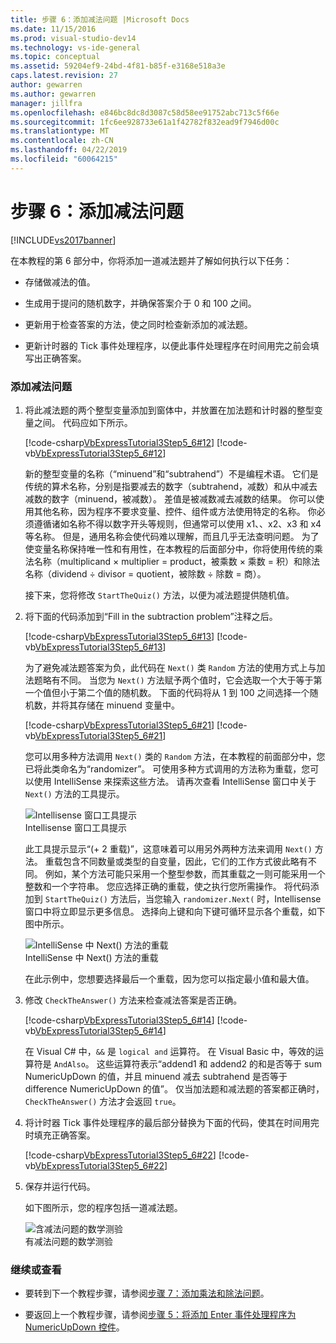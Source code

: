 ```yaml
---
title: 步骤 6：添加减法问题 |Microsoft Docs
ms.date: 11/15/2016
ms.prod: visual-studio-dev14
ms.technology: vs-ide-general
ms.topic: conceptual
ms.assetid: 59204ef9-24bd-4f81-b85f-e3168e518a3e
caps.latest.revision: 27
author: gewarren
ms.author: gewarren
manager: jillfra
ms.openlocfilehash: e846bc8dc8d3087c58d58ee91752abc713c5f66e
ms.sourcegitcommit: 1fc6ee928733e61a1f42782f832ead9f7946d00c
ms.translationtype: MT
ms.contentlocale: zh-CN
ms.lasthandoff: 04/22/2019
ms.locfileid: "60064215"
---
```

# <a name="step-6-add-a-subtraction-problem"></a>步骤 6：添加减法问题
[!INCLUDE[vs2017banner](../includes/vs2017banner.md)]

在本教程的第 6 部分中，你将添加一道减法题并了解如何执行以下任务：  
  
- 存储做减法的值。  
  
- 生成用于提问的随机数字，并确保答案介于 0 和 100 之间。  
  
- 更新用于检查答案的方法，使之同时检查新添加的减法题。  
  
- 更新计时器的 Tick 事件处理程序，以便此事件处理程序在时间用完之前会填写出正确答案。  
  
### <a name="to-add-a-subtraction-problem"></a>添加减法问题  
  
1. 将此减法题的两个整型变量添加到窗体中，并放置在加法题和计时器的整型变量之间。 代码应如下所示。  
  
     [!code-csharp[VbExpressTutorial3Step5_6#12](../snippets/csharp/VS_Snippets_VBCSharp/vbexpresstutorial3step5_6/cs/form1.cs#12)]
     [!code-vb[VbExpressTutorial3Step5_6#12](../snippets/visualbasic/VS_Snippets_VBCSharp/vbexpresstutorial3step5_6/vb/form1.vb#12)]  
  
     新的整型变量的名称（“minuend”和“subtrahend”）不是编程术语。 它们是传统的算术名称，分别是指要减去的数字（subtrahend，减数）和从中减去减数的数字（minuend，被减数）。 差值是被减数减去减数的结果。 你可以使用其他名称，因为程序不要求变量、控件、组件或方法使用特定的名称。 你必须遵循诸如名称不得以数字开头等规则，但通常可以使用 x1、、x2、x3 和 x4 等名称。 但是，通用名称会使代码难以理解，而且几乎无法查明问题。 为了使变量名称保持唯一性和有用性，在本教程的后面部分中，你将使用传统的乘法名称（multiplicand × multiplier = product，被乘数 × 乘数 = 积）和除法名称（dividend ÷ divisor = quotient，被除数 ÷ 除数 = 商）。  
  
     接下来，您将修改 `StartTheQuiz()` 方法，以便为减法题提供随机值。  
  
2. 将下面的代码添加到“Fill in the subtraction problem”注释之后。  
  
     [!code-csharp[VbExpressTutorial3Step5_6#13](../snippets/csharp/VS_Snippets_VBCSharp/vbexpresstutorial3step5_6/cs/form1.cs#13)]
     [!code-vb[VbExpressTutorial3Step5_6#13](../snippets/visualbasic/VS_Snippets_VBCSharp/vbexpresstutorial3step5_6/vb/form1.vb#13)]  
  
     为了避免减法题答案为负，此代码在 `Next()` 类 `Random` 方法的使用方式上与加法题略有不同。 当您为 `Next()` 方法赋予两个值时，它会选取一个大于等于第一个值但小于第二个值的随机数。 下面的代码将从 1 到 100 之间选择一个随机数，并将其存储在 minuend 变量中。  
  
     [!code-csharp[VbExpressTutorial3Step5_6#21](../snippets/csharp/VS_Snippets_VBCSharp/vbexpresstutorial3step5_6/cs/form1.cs#21)]
     [!code-vb[VbExpressTutorial3Step5_6#21](../snippets/visualbasic/VS_Snippets_VBCSharp/vbexpresstutorial3step5_6/vb/form1.vb#21)]  
  
     您可以用多种方法调用 `Next()` 类的 `Random` 方法，在本教程的前面部分中，您已将此类命名为“randomizer”。 可使用多种方式调用的方法称为重载，您可以使用 IntelliSense 来探索这些方法。 请再次查看 IntelliSense 窗口中关于 `Next()` 方法的工具提示。  
  
     ![Intellisense 窗口工具提示](../ide/media/express-overloads.png "Express_Overloads")  
Intellisense 窗口工具提示  
  
     此工具提示显示“(+ 2 重载)”，这意味着可以用另外两种方法来调用 `Next()` 方法。 重载包含不同数量或类型的自变量，因此，它们的工作方式彼此略有不同。 例如，某个方法可能只采用一个整型参数，而其重载之一则可能采用一个整数和一个字符串。 您应选择正确的重载，使之执行您所需操作。 将代码添加到 `StartTheQuiz()` 方法后，当您输入 `randomizer.Next(` 时，Intellisense 窗口中将立即显示更多信息。 选择向上键和向下键可循环显示各个重载，如下图中所示。  
  
     ![IntelliSense 中 Next&#40;&#41; 方法的重载](../ide/media/express-nextoverload.png "Express_NextOverload")  
IntelliSense 中 Next() 方法的重载  
  
     在此示例中，您想要选择最后一个重载，因为您可以指定最小值和最大值。  
  
3. 修改 `CheckTheAnswer()` 方法来检查减法答案是否正确。  
  
     [!code-csharp[VbExpressTutorial3Step5_6#14](../snippets/csharp/VS_Snippets_VBCSharp/vbexpresstutorial3step5_6/cs/form1.cs#14)]
     [!code-vb[VbExpressTutorial3Step5_6#14](../snippets/visualbasic/VS_Snippets_VBCSharp/vbexpresstutorial3step5_6/vb/form1.vb#14)]  
  
     在 Visual C# 中，`&&` 是 `logical and` 运算符。 在 Visual Basic 中，等效的运算符是 `AndAlso`。 这些运算符表示“addend1 和 addend2 的和是否等于 sum NumericUpDown 的值，并且 minuend 减去 subtrahend 是否等于 difference NumericUpDown 的值”。 仅当加法题和减法题的答案都正确时，`CheckTheAnswer()` 方法才会返回 `true`。  
  
4. 将计时器 Tick 事件处理程序的最后部分替换为下面的代码，使其在时间用完时填充正确答案。  
  
     [!code-csharp[VbExpressTutorial3Step5_6#22](../snippets/csharp/VS_Snippets_VBCSharp/vbexpresstutorial3step5_6/cs/form1.cs#22)]
     [!code-vb[VbExpressTutorial3Step5_6#22](../snippets/visualbasic/VS_Snippets_VBCSharp/vbexpresstutorial3step5_6/vb/form1.vb#22)]  
  
5. 保存并运行代码。  
  
     如下图所示，您的程序包括一道减法题。  
  
     ![含减法问题的数学测验](../ide/media/express-addsubtract.png "Express_AddSubtract")  
有减法问题的数学测验  
  
### <a name="to-continue-or-review"></a>继续或查看  
  
- 要转到下一个教程步骤，请参阅[步骤 7：添加乘法和除法问题](../ide/step-7-add-multiplication-and-division-problems.md)。  
  
- 要返回上一个教程步骤，请参阅[步骤 5：将添加 Enter 事件处理程序为 NumericUpDown 控件](../ide/step-5-add-enter-event-handlers-for-the-numericupdown-controls.md)。
